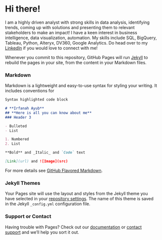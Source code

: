 # Hi there!

I am a highly driven analyst with strong skills in data analysis, identifying trends, coming up with solutions and presenting them to relevant stakeholders to make an impact! 
I have a keen interest in business intelligence, data visualization, automation.
My skills include SQL, BigQuery, Tableau, Python, Alteryx, DV360, Google Analytics. 
Do head over to my [LinkedIn](https://www.linkedin.com/in/irfanah-ayub/) if you would love to connect with me!

Whenever you commit to this repository, GitHub Pages will run [Jekyll](https://jekyllrb.com/) to rebuild the pages in your site, from the content in your Markdown files.

### Markdown

Markdown is a lightweight and easy-to-use syntax for styling your writing. It includes conventions for

```markdown
Syntax highlighted code block

# **Irfanah Ayub**
## **Here is all you can know about me**
### Header 3

- Bulleted
- List

1. Numbered
2. List

**Bold** and _Italic_ and `Code` text

[Link](url) and ![Image](src)
```

For more details see [GitHub Flavored Markdown](https://guides.github.com/features/mastering-markdown/).

### Jekyll Themes

Your Pages site will use the layout and styles from the Jekyll theme you have selected in your [repository settings](https://github.com/Irfay/hello-world/settings). The name of this theme is saved in the Jekyll `_config.yml` configuration file.

### Support or Contact

Having trouble with Pages? Check out our [documentation](https://help.github.com/categories/github-pages-basics/) or [contact support](https://github.com/contact) and we’ll help you sort it out.
